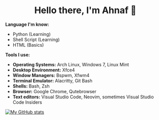 <h1 align='center'>Hello there, I'm Ahnaf 👋</h1>

**Language I'm know:**
 - Python (Learning)
 - Shell Script (Learning)
 - HTML (Basics)

**Tools I use:** 
 - **Operating Systems:** Arch Linux, Windows 7, Linux Mint
 - **Desktop Environment:** Xfce4
 - **Window Managers:** Bspwm, Xfwm4
 - **Terminal Emulator:** Alacritty, Git Bash
 - **Shells:** Bash, Zsh
 - **Browser:** Google Chrome, Qutebrowser
 - **Text editors:** Visual Studio Code, Neovim, sometimes Visual Studio Code Insiders

[![My GitHub stats](https://github-readme-stats.vercel.app/api?username=ahnafalnafis&show_icons=true&theme=gruvbox)](https://github.com/anuraghazra/github-readme-stats)
